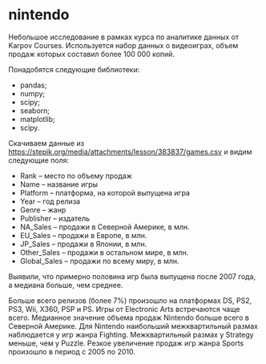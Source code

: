 # nintendo

Небольшое исследование в рамках курса по аналитике данных от Karpov Courses. Используется набор данных о видеоиграх, объем продаж которых составил более 100 000 копий. 

Понадобятся следующие библиотеки: 

- pandas;
- numpy;
- scipy;
- seaborn;
- matplotlib;
- scipy.

Скачиваем данные из https://stepik.org/media/attachments/lesson/383837/games.csv и видим следующие поля:

- Rank – место по объему продаж
- Name – название игры
- Platform – платформа, на которой выпущена игра
- Year – год релиза
- Genre – жанр
- Publisher – издатель
- NA_Sales – продажи в Северной Америке, в млн.
- EU_Sales – продажи в Европе, в млн.
- JP_Sales – продажи в Японии, в млн.
- Other_Sales – продажи в остальном мире, в млн.
- Global_Sales – продажи по всему миру, в млн.

Выявили, что примерно половина игр была выпущена после 2007 года, а медиана больше, чем среднее. 

Больше всего релизов (более 7%) произошло на платформах DS, PS2, PS3, Wii, X360, PSP и PS. 
Игры от Electronic Arts встречаются чаще всего. 
Медианное значение объема продаж Nintendo больше всего в Северной Америке. 
Для Nintendo наибольший межквартильный размах наблюдается у игр жанра Fighting. 
Межквартильный размах у Strategy меньше, чем у Puzzle. 
Резкое увеличение продаж игр жанра Sports произошло в период с 2005 по 2010.